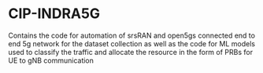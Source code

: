 # CIP-INDRA5G
Contains the code for automation of srsRAN and open5gs connected end to end 5g network for the dataset collection as well as the code for ML models used to classify the traffic and allocate the resource in the form of PRBs for UE to gNB communication
